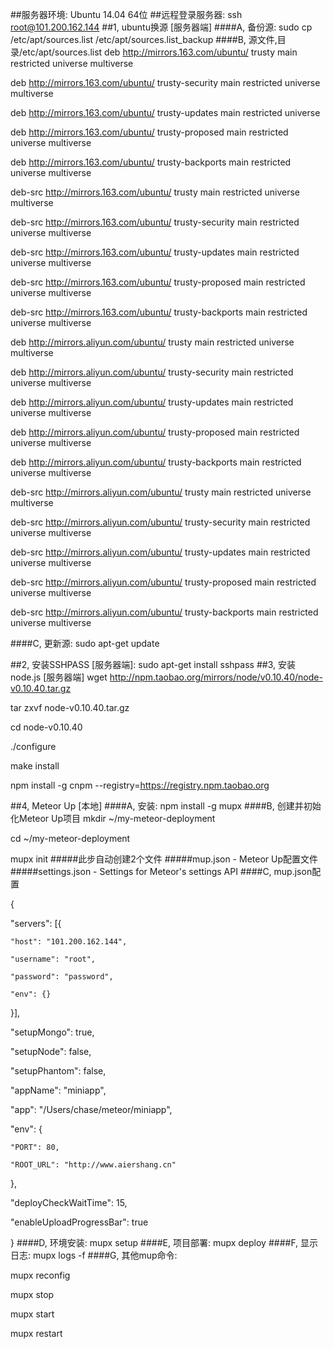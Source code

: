 ##服务器环境: Ubuntu 14.04 64位
##远程登录服务器: ssh root@101.200.162.144
##1, ubuntu换源 [服务器端]
####A, 备份源: sudo cp /etc/apt/sources.list /etc/apt/sources.list_backup
####B, 源文件,目录/etc/apt/sources.list
deb http://mirrors.163.com/ubuntu/ trusty main restricted universe multiverse

deb http://mirrors.163.com/ubuntu/ trusty-security main restricted universe multiverse

deb http://mirrors.163.com/ubuntu/ trusty-updates main restricted universe 

deb http://mirrors.163.com/ubuntu/ trusty-proposed main restricted universe multiverse

deb http://mirrors.163.com/ubuntu/ trusty-backports main restricted universe multiverse

deb-src http://mirrors.163.com/ubuntu/ trusty main restricted universe multiverse

deb-src http://mirrors.163.com/ubuntu/ trusty-security main restricted universe multiverse

deb-src http://mirrors.163.com/ubuntu/ trusty-updates main restricted universe multiverse

deb-src http://mirrors.163.com/ubuntu/ trusty-proposed main restricted universe multiverse

deb-src http://mirrors.163.com/ubuntu/ trusty-backports main restricted universe multiverse

deb http://mirrors.aliyun.com/ubuntu/ trusty main restricted universe multiverse

deb http://mirrors.aliyun.com/ubuntu/ trusty-security main restricted universe multiverse

deb http://mirrors.aliyun.com/ubuntu/ trusty-updates main restricted universe multiverse

deb http://mirrors.aliyun.com/ubuntu/ trusty-proposed main restricted universe multiverse

deb http://mirrors.aliyun.com/ubuntu/ trusty-backports main restricted universe multiverse

deb-src http://mirrors.aliyun.com/ubuntu/ trusty main restricted universe multiverse

deb-src http://mirrors.aliyun.com/ubuntu/ trusty-security main restricted universe multiverse

deb-src http://mirrors.aliyun.com/ubuntu/ trusty-updates main restricted universe multiverse

deb-src http://mirrors.aliyun.com/ubuntu/ trusty-proposed main restricted universe multiverse

deb-src http://mirrors.aliyun.com/ubuntu/ trusty-backports main restricted universe multiverse

####C, 更新源: sudo apt-get update

##2, 安装SSHPASS [服务器端]: sudo apt-get install sshpass
##3, 安装node.js [服务器端]
wget http://npm.taobao.org/mirrors/node/v0.10.40/node-v0.10.40.tar.gz

tar zxvf node-v0.10.40.tar.gz

cd node-v0.10.40

./configure

make install

npm install -g cnpm --registry=https://registry.npm.taobao.org

##4, Meteor Up [本地]
####A, 安装: npm install -g mupx
####B, 创建并初始化Meteor Up项目
mkdir ~/my-meteor-deployment

cd ~/my-meteor-deployment

mupx init
#####此步自动创建2个文件
#####mup.json - Meteor Up配置文件
#####settings.json - Settings for Meteor's settings API
####C, mup.json配置

{

  "servers": [{

    "host": "101.200.162.144",

    "username": "root",

    "password": "password",

    "env": {}
  }],

  "setupMongo": true,

  "setupNode": false,

  "setupPhantom": false,

  "appName": "miniapp",

  "app": "/Users/chase/meteor/miniapp",

  "env": {

    "PORT": 80,

    "ROOT_URL": "http://www.aiershang.cn"
  },

  "deployCheckWaitTime": 15,

  "enableUploadProgressBar": true

}
####D, 环境安装: mupx setup
####E, 项目部署: mupx deploy
####F, 显示日志: mupx logs -f
####G, 其他mup命令:

mupx reconfig

mupx stop

mupx start

mupx restart



